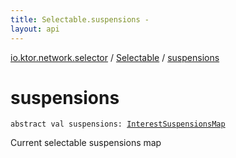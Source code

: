 ```yaml
---
title: Selectable.suspensions - 
layout: api
---
```


<div class='api-docs-breadcrumbs'><a href="../index.html">io.ktor.network.selector</a> / <a href="index.html">Selectable</a> / <a href="./suspensions.html">suspensions</a></div>

# suspensions

<div class="signature"><code><span class="keyword">abstract</span> <span class="keyword">val </span><span class="identifier">suspensions</span><span class="symbol">: </span><a href="../-interest-suspensions-map/index.html"><span class="identifier">InterestSuspensionsMap</span></a></code></div>

Current selectable suspensions map

